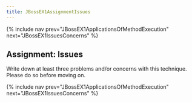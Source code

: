 ```yaml
---
title: JBossEX1AssignmentIssues
---
```

{% include nav prev="JBossEX1ApplicationsOfMethodExecution" next="JBossEX1IssuesConcerns" %}

## Assignment: Issues
Write down at least three problems and/or concerns with this technique. Please do so before moving on.

{% include nav prev="JBossEX1ApplicationsOfMethodExecution" next="JBossEX1IssuesConcerns" %}
